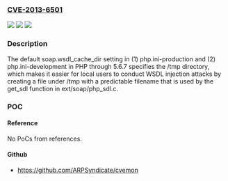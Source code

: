 ### [CVE-2013-6501](https://cve.mitre.org/cgi-bin/cvename.cgi?name=CVE-2013-6501)
![](https://img.shields.io/static/v1?label=Product&message=n%2Fa&color=blue)
![](https://img.shields.io/static/v1?label=Version&message=n%2Fa&color=blue)
![](https://img.shields.io/static/v1?label=Vulnerability&message=n%2Fa&color=brighgreen)

### Description

The default soap.wsdl_cache_dir setting in (1) php.ini-production and (2) php.ini-development in PHP through 5.6.7 specifies the /tmp directory, which makes it easier for local users to conduct WSDL injection attacks by creating a file under /tmp with a predictable filename that is used by the get_sdl function in ext/soap/php_sdl.c.

### POC

#### Reference
No PoCs from references.

#### Github
- https://github.com/ARPSyndicate/cvemon

